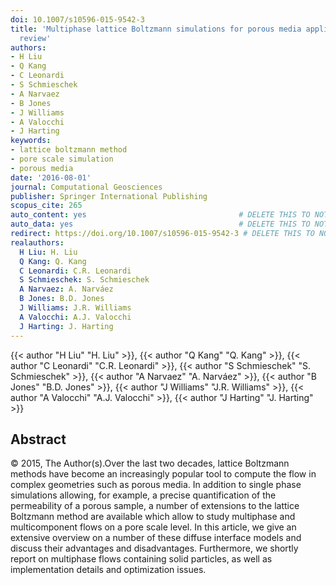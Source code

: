 ```yaml
---
doi: 10.1007/s10596-015-9542-3
title: 'Multiphase lattice Boltzmann simulations for porous media applications: A
  review'
authors:
- H Liu
- Q Kang
- C Leonardi
- S Schmieschek
- A Narvaez
- B Jones
- J Williams
- A Valocchi
- J Harting
keywords:
- lattice boltzmann method
- pore scale simulation
- porous media
date: '2016-08-01'
journal: Computational Geosciences
publisher: Springer International Publishing
scopus_cite: 265
auto_content: yes                                  # DELETE THIS TO NOT AUTO GENERATE CONTENT
auto_data: yes                                     # DELETE THIS TO NOT AUTO GENERATE METADATA
redirect: https://doi.org/10.1007/s10596-015-9542-3 # DELETE THIS TO NOT REDIRECT
realauthors:
  H Liu: H. Liu
  Q Kang: Q. Kang
  C Leonardi: C.R. Leonardi
  S Schmieschek: S. Schmieschek
  A Narvaez: A. Narváez
  B Jones: B.D. Jones
  J Williams: J.R. Williams
  A Valocchi: A.J. Valocchi
  J Harting: J. Harting
---
```

{{< author "H Liu" "H. Liu" >}}, {{< author "Q Kang" "Q. Kang" >}}, {{< author "C Leonardi" "C.R. Leonardi" >}}, {{< author "S Schmieschek" "S. Schmieschek" >}}, {{< author "A Narvaez" "A. Narváez" >}}, {{< author "B Jones" "B.D. Jones" >}}, {{< author "J Williams" "J.R. Williams" >}}, {{< author "A Valocchi" "A.J. Valocchi" >}}, {{< author "J Harting" "J. Harting" >}}

## Abstract
© 2015, The Author(s).Over the last two decades, lattice Boltzmann methods have become an increasingly popular tool to compute the flow in complex geometries such as porous media. In addition to single phase simulations allowing, for example, a precise quantification of the permeability of a porous sample, a number of extensions to the lattice Boltzmann method are available which allow to study multiphase and multicomponent flows on a pore scale level. In this article, we give an extensive overview on a number of these diffuse interface models and discuss their advantages and disadvantages. Furthermore, we shortly report on multiphase flows containing solid particles, as well as implementation details and optimization issues.
